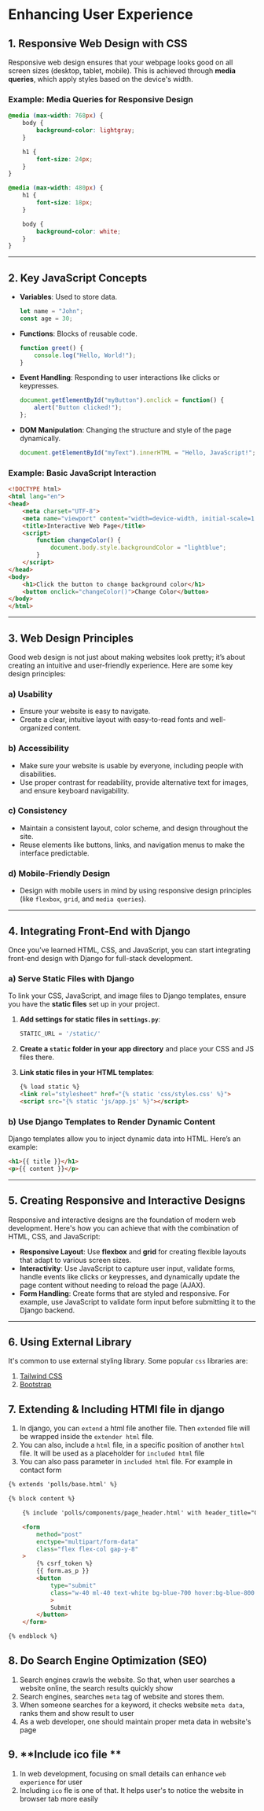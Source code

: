 # Enhancing User Experience


## 1. **Responsive Web Design with CSS**

Responsive web design ensures that your webpage looks good on all screen sizes (desktop, tablet, mobile). This is achieved through **media queries**, which apply styles based on the device's width.

### Example: Media Queries for Responsive Design

```css
@media (max-width: 768px) {
    body {
        background-color: lightgray;
    }

    h1 {
        font-size: 24px;
    }
}

@media (max-width: 480px) {
    h1 {
        font-size: 18px;
    }

    body {
        background-color: white;
    }
}
```

---

## 2. **Key JavaScript Concepts**

- **Variables**: Used to store data.
    ```javascript
    let name = "John";
    const age = 30;
    ```
- **Functions**: Blocks of reusable code.
    ```javascript
    function greet() {
        console.log("Hello, World!");
    }
    ```
- **Event Handling**: Responding to user interactions like clicks or keypresses.
    ```javascript
    document.getElementById("myButton").onclick = function() {
        alert("Button clicked!");
    };
    ```
- **DOM Manipulation**: Changing the structure and style of the page dynamically.
    ```javascript
    document.getElementById("myText").innerHTML = "Hello, JavaScript!";
    ```

### Example: Basic JavaScript Interaction

```html
<!DOCTYPE html>
<html lang="en">
<head>
    <meta charset="UTF-8">
    <meta name="viewport" content="width=device-width, initial-scale=1.0">
    <title>Interactive Web Page</title>
    <script>
        function changeColor() {
            document.body.style.backgroundColor = "lightblue";
        }
    </script>
</head>
<body>
    <h1>Click the button to change background color</h1>
    <button onclick="changeColor()">Change Color</button>
</body>
</html>
```

---

## 3. **Web Design Principles**

Good web design is not just about making websites look pretty; it’s about creating an intuitive and user-friendly experience. Here are some key design principles:

### **a) Usability**
- Ensure your website is easy to navigate.
- Create a clear, intuitive layout with easy-to-read fonts and well-organized content.

### **b) Accessibility**
- Make sure your website is usable by everyone, including people with disabilities.
- Use proper contrast for readability, provide alternative text for images, and ensure keyboard navigability.

### **c) Consistency**
- Maintain a consistent layout, color scheme, and design throughout the site.
- Reuse elements like buttons, links, and navigation menus to make the interface predictable.

### **d) Mobile-Friendly Design**
- Design with mobile users in mind by using responsive design principles (like `flexbox`, `grid`, and `media queries`).

---

## 4. **Integrating Front-End with Django**

Once you’ve learned HTML, CSS, and JavaScript, you can start integrating front-end design with Django for full-stack development.

### **a) Serve Static Files with Django**

To link your CSS, JavaScript, and image files to Django templates, ensure you have the **static files** set up in your project.

1. **Add settings for static files in `settings.py`**:
    ```python
    STATIC_URL = '/static/'
    ```

2. **Create a `static` folder in your app directory** and place your CSS and JS files there.

3. **Link static files in your HTML templates**:
    ```html
    {% load static %}
    <link rel="stylesheet" href="{% static 'css/styles.css' %}">
    <script src="{% static 'js/app.js' %}"></script>
    ```

### **b) Use Django Templates to Render Dynamic Content**

Django templates allow you to inject dynamic data into HTML. Here’s an example:

```html
<h1>{{ title }}</h1>
<p>{{ content }}</p>
```

---

## 5. **Creating Responsive and Interactive Designs**

Responsive and interactive designs are the foundation of modern web development. Here's how you can achieve that with the combination of HTML, CSS, and JavaScript:

- **Responsive Layout**: Use **flexbox** and **grid** for creating flexible layouts that adapt to various screen sizes.
- **Interactivity**: Use JavaScript to capture user input, validate forms, handle events like clicks or keypresses, and dynamically update the page content without needing to reload the page (AJAX).
- **Form Handling**: Create forms that are styled and responsive. For example, use JavaScript to validate form input before submitting it to the Django backend.

---

## 6. **Using External Library**

It's common to use external styling library. Some popular `css` libraries are:
1. [Tailwind CSS](https://tailwindcss.com/)
2. [Bootstrap](https://getbootstrap.com/)

## 7. **Extending & Including HTMl file in django**
1. In django, you can `extend` a html file another file. Then `extended` file will be wrapped inside the `extender html` file.
2. You can also, include a `html` file, in a specific position of another `html` file. It will be used as a placeholder for `included html` file
3. You can also pass parameter in `included html` file. For example in contact form
```html
{% extends 'polls/base.html' %}

{% block content %}

    {% include 'polls/components/page_header.html' with header_title="Contact page" header_description="Please contact us by submitting this form" %}

    <form
        method="post"
        enctype="multipart/form-data"
        class="flex flex-col gap-y-8"
    >
        {% csrf_token %}
        {{ form.as_p }}
        <button
            type="submit"
            class="w-40 ml-40 text-white bg-blue-700 hover:bg-blue-800 focus:ring-4 focus:ring-blue-300 font-medium rounded-lg text-sm px-5 py-2.5 me-2 mb-2 focus:outline-none"
            >
            Submit
        </button>
    </form>

{% endblock %}
```

## 8. **Do Search Engine Optimization (SEO)**
1. Search engines crawls the website. So that, when user searches a website online, the search results quickly show
2. Search engines, searches `meta` tag of website and stores them.
3. When someone searches for a keyword, it checks website `meta data`, ranks them and show result to user
4. As a web developer, one should maintain proper meta data in website's page

## 9. **Include ico file **
1. In web development, focusing on small details can enhance `web experience` for user
2. Including `ico` fle is one of that. It helps user's to notice the website in browser tab more easily
